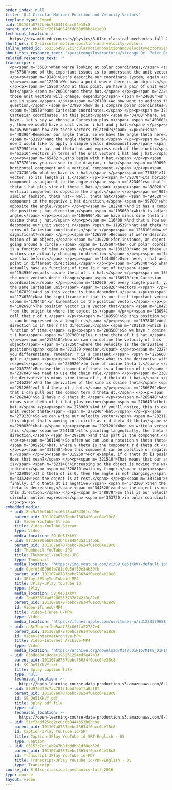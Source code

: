 ```yaml
---
order_index: null
title: '8.2 Circular Motion: Position and Velocity Vectors'
template_type: Embed
uid: 101107a8787bebc78634f0acc04e18c8
parent_uid: bb452cf26f640545fd86309bbe4c1e09
technical_location: >-
  https://ocw.mit.edu/courses/physics/8-01sc-classical-mechanics-fall-2016/week-3-circular-motion/8.2-circular-motion-position-and-velocity-vectors/8.2-circular-motion-position-and-velocity-vectors
short_url: 8.2-circular-motion-position-and-velocity-vectors
inline_embed_id: 652355498.2circularmotionpositionandvelocityvectors51640457
about_this_resource_text: '<p><strong>Instructor:</strong> Dr. Peter Dourmashkin</p>'
related_resources_text: ''
transcript: >-
  <p><span m='3500'>When we're looking at polar coordinates,</span> <span
  m='5780'>one of the important issues is to understand the unit vectors.</span>
  </p><p><span m='9140'>Let's describe our coordinate system, again.</span>
  </p><p><span m='12290'>We have a point where there is an object.</span>
  </p><p><span m='15860'>And at this point, we have a pair of unit vectors, r
  hat</span> <span m='20080'>and theta hat.</span> </p><p><span m='22240'>Now
  those unit vectors will change, depending</span> <span m='24800'>on where you
  are in space.</span> </p><p><span m='26180'>We now want to address the
  question,</span> <span m='27990'>how do I compare polar coordinates</span>
  <span m='30530'>and Cartesian coordinates.</span> </p><p><span m='32310'>In
  Cartesian coordinates, at this point</span> <span m='34760'>here, we would
  have-- let's say we choose a Cartesian plus x</span> <span m='40360'>and plus
  y, then we would have a unit vector i hat and j hat.</span> </p><p><span
  m='45950'>And how are these vectors related?</span> </p><p><span
  m='48390'>Remember our angle theta, so we have the angle theta here</span>
  <span m='53190'>and the angle theta there.</span> </p><p><span m='54930'>And
  now I would like to apply a simple vector decomposition</span> <span
  m='57990'>to r hat and theta hat and express each of these unit</span> <span
  m='61510'>vectors in terms of the unit vectors i hat and j hat.</span>
  </p><p><span m='65432'>Let's begin with r hat.</span> </p><p><span
  m='67370'>As you can see in the diagram, r hat</span> <span m='69690'>has a
  horizontal component and a vertical component.</span> </p><p><span
  m='73730'>So what we have is r hat.</span> </p><p><span m='77330'>It's a unit
  vector, so its length is 1.</span> </p><p><span m='79370'>Its horizontal
  component is adjacent to the angle,</span> <span m='82340'>so that's cosine of
  theta i hat plus sine of theta j hat.</span> </p><p><span m='88020'>The
  vertical component is opposite the angle.</span> </p><p><span m='90740'>In a
  similar fashion, theta hat-- well, theta hat</span> <span m='94520'>has a
  component in the negative i hat direction,</span> <span m='99780'>which is
  opposite the angle.</span> </p><p><span m='102240'>And it has a component in
  the positive j hat direction,</span> <span m='105060'>which is adjacent to the
  angle.</span> </p><p><span m='106690'>So we have minus sine theta i hat plus
  cosine theta j hat.</span> </p><p><span m='116400'>And that's how we can
  decompose our unit vectors r</span> <span m='119539'>hat and theta hat in
  terms of Cartesian coordinates.</span> </p><p><span m='123810'>Now why is this
  significant?</span> </p><p><span m='126590'>Because if we're describing the
  motion of an object,</span> <span m='130720'>for instance, an object that's
  going around a circle,</span> <span m='133560'>then our polar coordinate theta
  is a function of time.</span> </p><p><span m='139130'>And so these unit
  vectors are actually changing in direction.</span> </p><p><span m='143450'>You
  saw that before.</span> </p><p><span m='144480'>Over here, r hat and theta hat
  point in different directions.</span> </p><p><span m='149340'>So what we
  actually have as functions of time is r hat of t</span> <span
  m='154950'>equals cosine theta of t i hat.</span> </p><p><span m='158760'>Now
  the unit vectors don't change</span> <span m='160970'>in Cartesian
  coordinates.</span> </p><p><span m='162020'>At every single point, you have
  the same Cartesian unit</span> <span m='165820'>vectors.</span> </p><p><span
  m='167829'>And so this vector is time dependent.</span> </p><p><span
  m='174670'>Now the significance of that is our first important vector</span>
  <span m='178440'>in kinematics is the position vector.</span> </p><p><span
  m='182690'>The position vector is a vector that</span> <span m='184260'>goes
  from the origin to where the object is.</span> </p><p><span m='186940'>We'll
  call that r of t.</span> </p><p><span m='189590'>So this position vector r of
  t can be expressed as a length r.</span> </p><p><span m='197840'>And its
  direction is in the r hat direction,</span> <span m='201120'>which is a
  function of time.</span> </p><p><span m='203500'>So we have r cosine theta of
  t i hat</span> <span m='207980'>plus r sine theta of t j hat.</span>
  </p><p><span m='212610'>Now we can now define the velocity of this
  object</span> <span m='217250'>where the velocity is the derivative of the
  position</span> <span m='221329'>vector.</span> </p><p><span m='222740'>When
  you differentiate, remember, r is a constant,</span> <span m='226660'>so we
  get r.</span> </p><p><span m='228640'>Now what is the derivative with
  respect</span> <span m='230920'>to time of cosine theta t.</span> </p><p><span
  m='233720'>Because the argument of theta is a function of t,</span> <span
  m='237040'>we need to use the chain rule.</span> </p><p><span m='238940'>So
  the derivative is minus sine theta of t, d theta dt i hat.</span> </p><p><span
  m='246220'>And the derivative of the sine is cosine theta</span> <span
  m='251260'>of t d theta dt j hat.</span> </p><p><span m='256670'>Now notice
  that I can pull out the common term d theta dt.</span> </p><p><span
  m='262040'>So I have r d theta dt.</span> </p><p><span m='265440'>And I have
  minus sine theta of t i hat plus cosine</span> <span m='270640'>theta of t j
  hat.</span> </p><p><span m='273909'>And if you'll notice, this is exactly the
  unit vector theta</span> <span m='278240'>hat.</span> </p><p><span
  m='279130'>So we can write our velocity vector</span> <span m='282110'>for
  this object that's moving in a circle as r d theta dt theta</span> <span
  m='290030'>hat.</span> </p><p><span m='292320'>When we write a vector like
  this,</span> <span m='294130'>it's pointing tangentially, the theta hat
  direction,</span> <span m='297100'>and this part is the component.</span>
  </p><p><span m='301140'>So often we can use a notation v theta theta</span>
  <span m='305250'>hat, where v theta is the component r d theta dt.</span>
  </p><p><span m='311340'>Now this component can be positive or negative or
  0.</span> </p><p><span m='315250'>For example, if d theta dt is positive, what
  does that mean?</span> </p><p><span m='321510'>That means that our angle theta
  is</span> <span m='323140'>increasing so the object is moving the way I
  indicate</span> <span m='326810'>with my finger.</span> </p><p><span
  m='329090'>If d theta dt is 0, then the angle is not changing,</span> <span
  m='335240'>so the object is at rest.</span> </p><p><span m='337460'>And
  finally, if d theta dt is negative,</span> <span m='342200'>then the angle
  theta is decreasing,</span> <span m='344520'>and so the object is moving in
  this direction.</span> </p><p><span m='348870'>So this is our velocity for a
  circular motion expressed</span> <span m='353720'>in polar coordinates.</span>
  </p><p></p>
embedded_media:
  - uid: 8ec9a70e1bb2ecf66f5aa88436fca95e
    parent_uid: 101107a8787bebc78634f0acc04e18c8
    id: Video-YouTube-Stream
    title: Video-YouTube-Stream
    type: Video
    media_location: S9_Oe51XkVY
  - uid: 9f33e890ebb9363b4b78484352114b5b
    parent_uid: 101107a8787bebc78634f0acc04e18c8
    id: Thumbnail-YouTube-JPG
    title: Thumbnail-YouTube-JPG
    type: Thumbnail
    media_location: 'https://img.youtube.com/vi/S9_Oe51XkVY/default.jpg'
  - uid: 0aefd5d6986fb781c0e5df39e34b30fb
    parent_uid: 101107a8787bebc78634f0acc04e18c8
    id: 3Play-3PlayYouTubeid-MP4
    title: 3Play-3Play YouTube id
    type: 3Play
    media_location: S9_Oe51XkVY
  - uid: 2ea03559fad5206263787d74213e82c6
    parent_uid: 101107a8787bebc78634f0acc04e18c8
    id: Video-iTunesU-MP4
    title: Video-iTunes U-MP4
    type: Video
    media_location: 'https://itunes.apple.com/us/itunes-u/id1223579658'
  - uid: ca8c7baeecfbe5aa723c861fa22782e4
    parent_uid: 101107a8787bebc78634f0acc04e18c8
    id: Video-InternetArchive-MP4
    title: Video-Internet Archive-MP4
    type: Video
    media_location: 'https://archive.org/download/MIT8.01F16/MIT8_01F16_L08v02_360p.mp4'
  - uid: 03bdee04c8cdec196231254edfe47a33
    parent_uid: 101107a8787bebc78634f0acc04e18c8
    id: S9_Oe51XkVY.srt
    title: 3play caption file
    type: null
    technical_location: >-
      https://open-learning-course-data-production.s3.amazonaws.com/8-01sc-classical-mechanics-fall-2016/03bdee04c8cdec196231254edfe47a33_S9_Oe51XkVY.srt
  - uid: 85d9753f9c7ac78171dadfebffa0af8f
    parent_uid: 101107a8787bebc78634f0acc04e18c8
    id: S9_Oe51XkVY.pdf
    title: 3play pdf file
    type: null
    technical_location: >-
      https://open-learning-course-data-production.s3.amazonaws.com/8-01sc-classical-mechanics-fall-2016/85d9753f9c7ac78171dadfebffa0af8f_S9_Oe51XkVY.pdf
  - uid: 51cf3adf25ce2cc0c0b8444653b0bc8e
    parent_uid: 101107a8787bebc78634f0acc04e18c8
    id: Caption-3Play YouTube id-SRT
    title: Caption-3Play YouTube id-SRT-English - US
    type: Caption
  - uid: 03152c7ec1eb247b8fdddbb1df0eb52d
    parent_uid: 101107a8787bebc78634f0acc04e18c8
    id: Transcript-3Play YouTube id-PDF
    title: Transcript-3Play YouTube id-PDF-English - US
    type: Transcript
course_id: 8-01sc-classical-mechanics-fall-2016
type: course
layout: video
---
```

